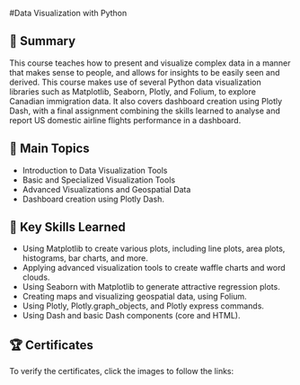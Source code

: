 #Data Visualization with Python
## 📄 Summary
This course teaches how to present and visualize complex data in a manner that makes sense to people, and allows for insights to be easily seen and derived. This course makes use of several Python data visualization libraries such as Matplotlib, Seaborn, Plotly, and Folium, to explore Canadian immigration data. It also covers dashboard creation using Plotly Dash, with a final assignment combining the skills learned to analyse and report US domestic airline flights performance in a dashboard.

## 📑 Main Topics
* Introduction to Data Visualization Tools
* Basic and Specialized Visualization Tools
* Advanced Visualizations and Geospatial Data
* Dashboard creation using Plotly Dash.

## 🔑 Key Skills Learned
* Using Matplotlib to create various plots, including line plots, area plots, histograms, bar charts, and more.
* Applying advanced visualization tools to create waffle charts and word clouds.
* Using Seaborn with Matplotlib to generate attractive regression plots.
* Creating maps and visualizing geospatial data, using Folium.
* Using Plotly, Plotly.graph_objects, and Plotly express commands.
* Using Dash and basic Dash components (core and HTML).

## 🏆 Certificates
To verify the certificates, click the images to follow the links:

